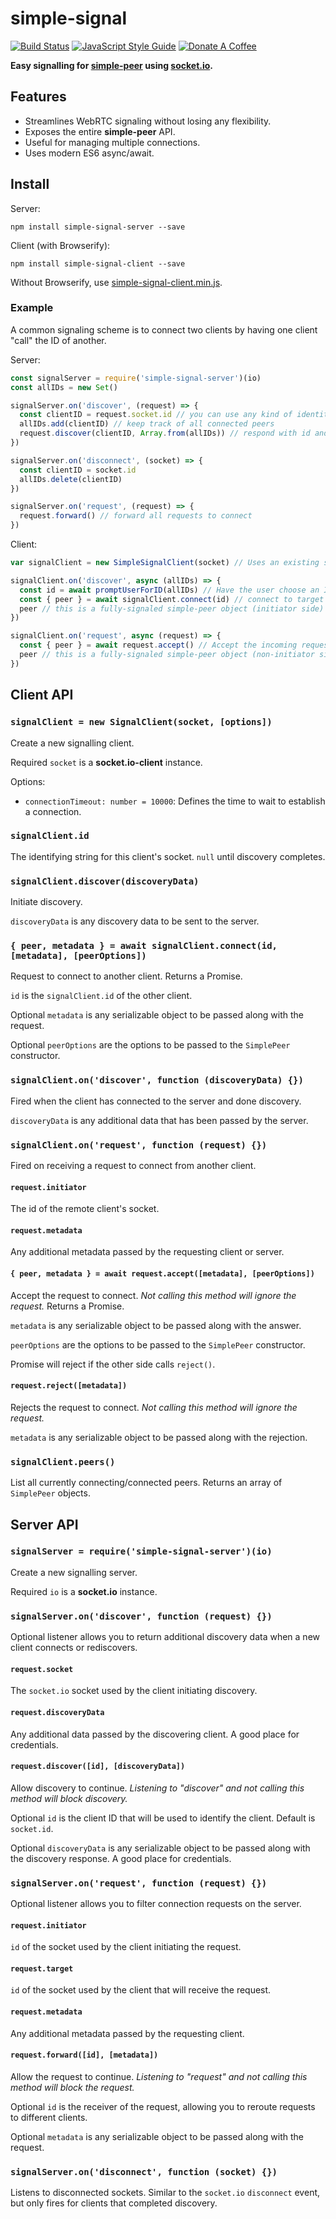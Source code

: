 # simple-signal

[![Build Status](https://travis-ci.org/t-mullen/simple-signal.svg?branch=master)](https://travis-ci.org/t-mullen/simple-signal) [![JavaScript Style Guide](https://img.shields.io/badge/code_style-standard-brightgreen.svg)](https://standardjs.com)
[![Donate A Coffee](https://img.shields.io/badge/-donate%20a%20coffee-orange)](https://www.buymeacoffee.com/tmullen)

**Easy signalling for [simple-peer](https://github.com/feross/simple-peer) using [socket.io](https://github.com/socketio/socket.io).**

## Features
- Streamlines WebRTC signaling without losing any flexibility.
- Exposes the entire **simple-peer** API.
- Useful for managing multiple connections.
- Uses modern ES6 async/await.

## Install
Server:
```
npm install simple-signal-server --save
```

Client (with Browserify):
```
npm install simple-signal-client --save
```

Without Browserify, use [simple-signal-client.min.js](https://github.com/t-mullen/simple-signal/releases).

### Example
A common signaling scheme is to connect two clients by having one client "call" the ID of another.

Server:
```javascript
const signalServer = require('simple-signal-server')(io)
const allIDs = new Set()

signalServer.on('discover', (request) => {
  const clientID = request.socket.id // you can use any kind of identity, here we use socket.id
  allIDs.add(clientID) // keep track of all connected peers
  request.discover(clientID, Array.from(allIDs)) // respond with id and list of other peers
})

signalServer.on('disconnect', (socket) => {
  const clientID = socket.id
  allIDs.delete(clientID)
})

signalServer.on('request', (request) => {
  request.forward() // forward all requests to connect
})
```

Client:
```javascript
var signalClient = new SimpleSignalClient(socket) // Uses an existing socket.io-client instance

signalClient.on('discover', async (allIDs) => {
  const id = await promptUserForID(allIDs) // Have the user choose an ID to connect to
  const { peer } = await signalClient.connect(id) // connect to target client
  peer // this is a fully-signaled simple-peer object (initiator side)
})

signalClient.on('request', async (request) => {
  const { peer } = await request.accept() // Accept the incoming request
  peer // this is a fully-signaled simple-peer object (non-initiator side)
})
```

## Client API

### `signalClient = new SignalClient(socket, [options])`
Create a new signalling client.

Required `socket` is a **socket.io-client** instance.

Options:

- `connectionTimeout: number = 10000`: Defines the time to wait to establish a connection.

### `signalClient.id`
The identifying string for this client's socket. `null` until discovery completes.

### `signalClient.discover(discoveryData)`
Initiate discovery.

`discoveryData` is any discovery data to be sent to the server.

### `{ peer, metadata } = await signalClient.connect(id, [metadata], [peerOptions])`
Request to connect to another client. Returns a Promise.

`id` is the `signalClient.id` of the other client.

Optional `metadata` is any serializable object to be passed along with the request.

Optional `peerOptions` are the options to be passed to the `SimplePeer` constructor.

### `signalClient.on('discover', function (discoveryData) {})`
Fired when the client has connected to the server and done discovery.

`discoveryData` is any additional data that has been passed by the server.

### `signalClient.on('request', function (request) {})`
Fired on receiving a request to connect from another client.

#### `request.initiator`
The id of the remote client's socket.

#### `request.metadata`
Any additional metadata passed by the requesting client or server.

#### `{ peer, metadata } = await request.accept([metadata], [peerOptions])`
Accept the request to connect. *Not calling this method will ignore the request.*  Returns a Promise.

`metadata` is any serializable object to be passed along with the answer.

`peerOptions` are the options to be passed to the `SimplePeer` constructor.

Promise will reject if the other side calls `reject()`.

#### `request.reject([metadata])`
Rejects the request to connect. *Not calling this method will ignore the request.*

`metadata` is any serializable object to be passed along with the rejection.

### `signalClient.peers()`
List all currently connecting/connected peers. Returns an array of `SimplePeer` objects.

## Server API

### `signalServer = require('simple-signal-server')(io)`
Create a new signalling server.

Required `io` is a **socket.io** instance.

### `signalServer.on('discover', function (request) {})`
Optional listener allows you to return additional discovery data when a new client connects or rediscovers.

#### `request.socket`
The `socket.io` socket used by the client initiating discovery.

#### `request.discoveryData`
Any additional data passed by the discovering client. A good place for credentials.

#### `request.discover([id], [discoveryData])`
Allow discovery to continue. *Listening to "discover" and not calling this method will block discovery.*

Optional `id` is the client ID that will be used to identify the client. Default is `socket.id`.

Optional `discoveryData` is any serializable object to be passed along with the discovery response. A good place for credentials.

### `signalServer.on('request', function (request) {})`
Optional listener allows you to filter connection requests on the server.

#### `request.initiator`
`id` of the socket used by the client initiating the request.

#### `request.target`
`id` of the socket used by the client that will receive the request.

#### `request.metadata`
Any additional metadata passed by the requesting client.

#### `request.forward([id], [metadata])`
Allow the request to continue. *Listening to "request" and not calling this method will block the request.*

Optional `id` is the receiver of the request, allowing you to reroute requests to different clients.

Optional `metadata` is any serializable object to be passed along with the request.

### `signalServer.on('disconnect', function (socket) {})`
Listens to disconnected sockets. Similar to the `socket.io` `disconnect` event, but only fires for clients that completed discovery.
